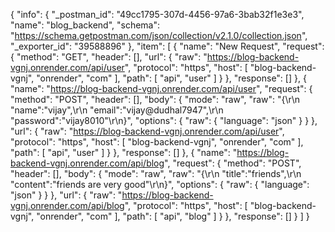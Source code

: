 {
	"info": {
		"_postman_id": "49cc1795-307d-4456-97a6-3bab32f1e3e3",
		"name": "blog_backend",
		"schema": "https://schema.getpostman.com/json/collection/v2.1.0/collection.json",
		"_exporter_id": "39588896"
	},
	"item": [
		{
			"name": "New Request",
			"request": {
				"method": "GET",
				"header": [],
				"url": {
					"raw": "https://blog-backend-vgnj.onrender.com/api/user",
					"protocol": "https",
					"host": [
						"blog-backend-vgnj",
						"onrender",
						"com"
					],
					"path": [
						"api",
						"user"
					]
				}
			},
			"response": []
		},
		{
			"name": "https://blog-backend-vgnj.onrender.com/api/user",
			"request": {
				"method": "POST",
				"header": [],
				"body": {
					"mode": "raw",
					"raw": "{\r\n    \"name\":\"vijay\",\r\n    \"email\":\"vijay@dudhal7947\",\r\n    \"password\":\"vijay8010\"\r\n}",
					"options": {
						"raw": {
							"language": "json"
						}
					}
				},
				"url": {
					"raw": "https://blog-backend-vgnj.onrender.com/api/user",
					"protocol": "https",
					"host": [
						"blog-backend-vgnj",
						"onrender",
						"com"
					],
					"path": [
						"api",
						"user"
					]
				}
			},
			"response": []
		},
		{
			"name": "https://blog-backend-vgnj.onrender.com/api/blog",
			"request": {
				"method": "POST",
				"header": [],
				"body": {
					"mode": "raw",
					"raw": "{\r\n    \"title\":\"friends\",\r\n    \"content\":\"friends are very good\"\r\n}",
					"options": {
						"raw": {
							"language": "json"
						}
					}
				},
				"url": {
					"raw": "https://blog-backend-vgnj.onrender.com/api/blog",
					"protocol": "https",
					"host": [
						"blog-backend-vgnj",
						"onrender",
						"com"
					],
					"path": [
						"api",
						"blog"
					]
				}
			},
			"response": []
		}
	]
}
